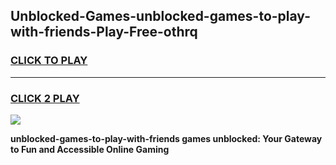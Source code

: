 
## Unblocked-Games-unblocked-games-to-play-with-friends-Play-Free-othrq
<h3>
<a href="https://premium76.site?title=unblocked-games-to-play-with-friends&ref=15A">CLICK TO PLAY</a></h3>
<hr>

<h3>
<a href="https://premium76.site?title=unblocked-games-to-play-with-friends&ref=15A">CLICK 2 PLAY</a>
  
</h3>

<a href="https://premium76.site?title=unblocked-games-to-play-with-friends&ref=15A"><img src="https://clearcache.store/games.png"></a>


**unblocked-games-to-play-with-friends games unblocked: Your Gateway to Fun and Accessible Online Gaming**

